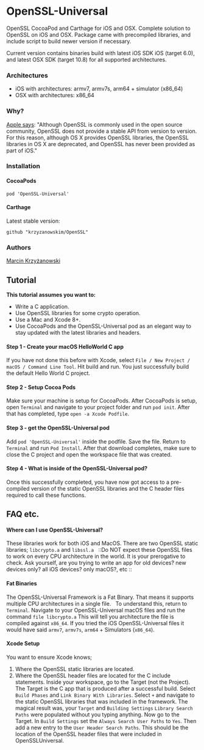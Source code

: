 # OpenSSL-Universal

OpenSSL CocoaPod and Carthage for iOS and OSX. Complete solution to OpenSSL on iOS and OSX. Package came with precompiled libraries, and include script to build newer version if necessary.

Current version contains binaries build with latest iOS SDK iOS (target 6.0), and latest OSX SDK (target 10.8) for all supported architectures.

### Architectures

- iOS with architectures: armv7, armv7s, arm64 + simulator (x86_64)
- OSX with architectures: x86_64

### Why?

[Apple says](https://developer.apple.com/library/mac/documentation/security/Conceptual/cryptoservices/GeneralPurposeCrypto/GeneralPurposeCrypto.html):
"Although OpenSSL is commonly used in the open source community, OpenSSL does not provide a stable API from version to version. For this reason, although OS X provides OpenSSL libraries, the OpenSSL libraries in OS X are deprecated, and OpenSSL has never been provided as part of iOS."

### Installation

#### CocoaPods

```
pod 'OpenSSL-Universal'
```

#### Carthage

Latest stable version:

```
github "krzyzanowskim/OpenSSL"
```

### Authors

[Marcin Krzyżanowski](https://twitter.com/krzyzanowskim)

## Tutorial

**This tutorial assumes you want to:** <br>

- Write a C application.<br>
- Use OpenSSL libraries for some crypto operation.<br>
- Use a Mac and Xcode 8+.<br>
- Use CocoaPods and the OpenSSL-Universal pod as an elegant way to stay updated with the latest libraries and headers.<br>

#### Step 1 - Create your macOS HelloWorld C app

If you have not done this before with Xcode, select `File / New Project / macOS / Command Line Tool`. Hit build and run. You just successfully build the default Hello World C project.

#### Step 2 - Setup Cocoa Pods

Make sure your machine is setup for CocoaPods.
After CocoaPods is setup, open `Terminal` and navigate to your project folder and run `pod init`.
After that has completed, type `open -a Xcode Podfile`.

#### Step 3 - get the OpenSSL-Universal pod

Add `pod 'OpenSSL-Universal'` inside the podfile.
Save the file.
Return to `Terminal` and run `Pod Install`.
After that download completes, make sure to close the C project and open the workspace file that was created.

#### Step 4 - What is inside of the OpenSSL-Universal pod?

Once this successfully completed, you have now got access to a pre-compiled version of the static OpenSSL libraries and the C header files required to call these functions.

## FAQ etc.

#### Where can I use OpenSSL-Universal?

These libraries work for both iOS and MacOS. There are two OpenSSL static libraries; `libcrypto.a` and `libssl.a`   ::Do NOT expect these OpenSSL files to work on every CPU architecture in the world. It is your prerogative to check. Ask yourself, are you trying to write an app for old devices? new devices only? all iOS devices? only macOS?, etc ::

#### Fat Binaries

The OpenSSL-Universal Framework is a Fat Binary. That means it supports multiple CPU architectures in a single file.   To understand this, return to `Terminal`. Navigate to your OpenSSL-Universal macOS files and run the command `file libcrypto.a` This will tell you architecture the file is compiled against `x86_64`. If you tried the iOS OpenSSL-Universal files it would have said `armv7`, `armv7s`, `arm64` + Simulators (`x86_64`).

#### Xcode Setup

You want to ensure Xcode knows;

1. Where the OpenSSL static libraries are located.
2. Where the OpenSSL header files are located for the C include statements.
   Inside your workspace, go to the Target (not the Project). The Target is the C app that is produced after a successful build. Select `Build Phases` and `Link Binary With Libraries`. Select `+` and navigate to the static OpenSSL libraries that was included in the framework. The magical result was, your `Target` and `Building Settings` `Library Search Paths` were populated without you typing anything. Now go to the Target. In `Build Settings` set the `Always Search User Paths` to `Yes`. Then add a new entry to the `User Header Search Paths`. This should be the location of the OpenSSL header files that were included in OpenSSLUniversal.
